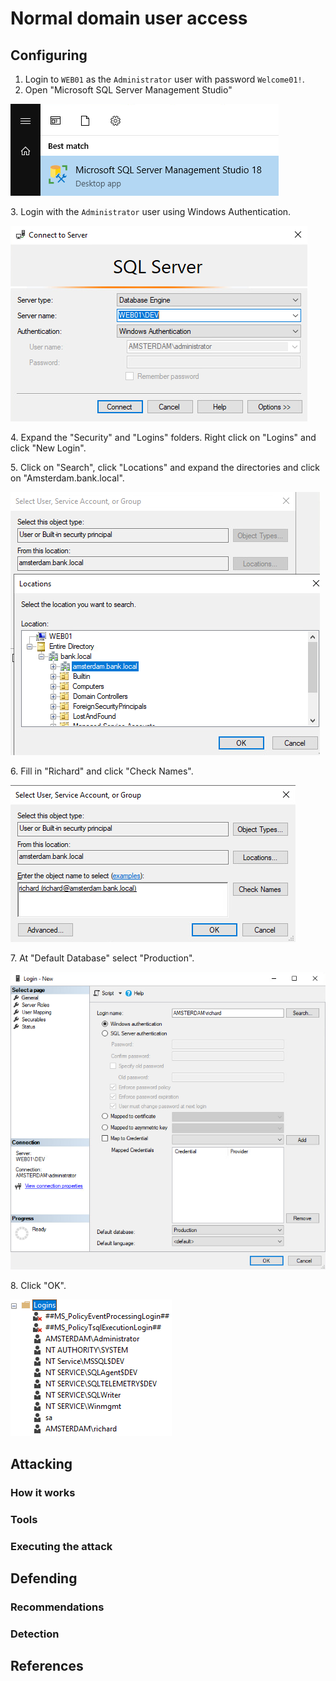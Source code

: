 # Normal domain user access

## Configuring

1. Login to `WEB01` as the `Administrator` user with password `Welcome01!`.
2. Open "Microsoft SQL Server Management Studio"

![](<../../../../.gitbook/assets/image (65) (1).png>)

3\. Login with the `Administrator` user using Windows Authentication.

![](<../../../../.gitbook/assets/image (63).png>)

4\. Expand the "Security" and "Logins" folders. Right click on "Logins" and click "New Login".

5\. Click on "Search", click "Locations" and expand the directories and click on "Amsterdam.bank.local".

![](<../../../../.gitbook/assets/image (60).png>)

6\. Fill in "Richard" and click "Check Names".

![](<../../../../.gitbook/assets/image (64).png>)

7\. At "Default Database" select "Production".

![](<../../../../.gitbook/assets/image (47).png>)

8\. Click "OK".

![](<../../../../.gitbook/assets/image (32).png>)



















## Attacking

### How it works



### Tools



### Executing the attack



## Defending

### Recommendations



### Detection



## References

